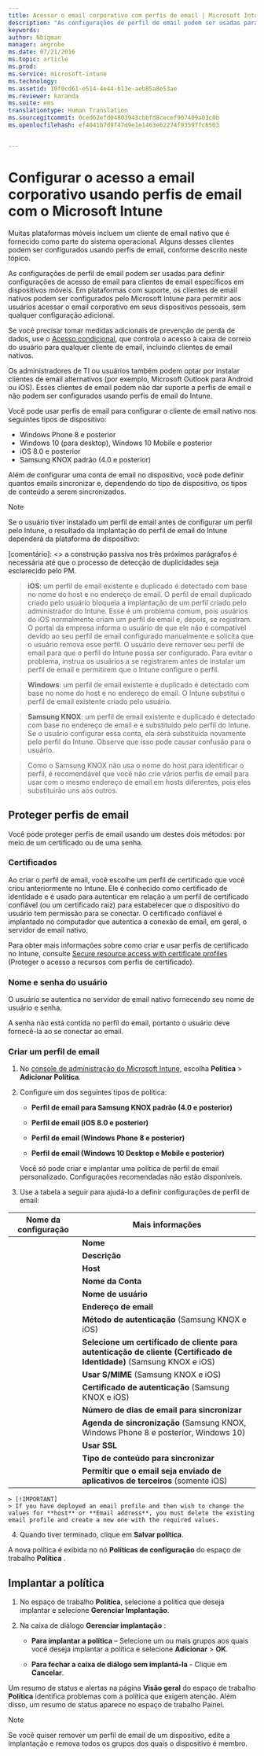 ```yaml
---
title: Acessar o email corporativo com perfis de email | Microsoft Intune
description: "As configurações de perfil de email podem ser usadas para definir configurações de acesso de email para clientes de email específicos em dispositivos móveis."
keywords: 
author: Nbigman
manager: angrobe
ms.date: 07/21/2016
ms.topic: article
ms.prod: 
ms.service: microsoft-intune
ms.technology: 
ms.assetid: 10f0cd61-e514-4e44-b13e-aeb85a8e53ae
ms.reviewer: karanda
ms.suite: ems
translationtype: Human Translation
ms.sourcegitcommit: 0ced62efd04803943cbbfd8cecef907409a03c0b
ms.openlocfilehash: ef4041b7d9f47d9e1e1463e62274f93597fc6503


---
```


# Configurar o acesso a email corporativo usando perfis de email com o Microsoft Intune
Muitas plataformas móveis incluem um cliente de email nativo que é fornecido como parte do sistema operacional. Alguns desses clientes podem ser configurados usando perfis de email, conforme descrito neste tópico.

As configurações de perfil de email podem ser usadas para definir configurações de acesso de email para clientes de email específicos em dispositivos móveis. Em plataformas com suporte, os clientes de email nativos podem ser configurados pelo Microsoft Intune para permitir aos usuários acessar o email corporativo em seus dispositivos pessoais, sem qualquer configuração adicional.

Se você precisar tomar medidas adicionais de prevenção de perda de dados, use o [Acesso condicional](restrict-access-to-email-and-o365-services-with-microsoft-intune.md), que controla o acesso à caixa de correio do usuário para qualquer cliente de email, incluindo clientes de email nativos.

Os administradores de TI ou usuários também podem optar por instalar clientes de email alternativos (por exemplo, Microsoft Outlook para Android ou iOS). Esses clientes de email podem não dar suporte a perfis de email e não podem ser configurados usando perfis de email do Intune.  

Você pode usar perfis de email para configurar o cliente de email nativo nos seguintes tipos de dispositivo:
-   Windows Phone 8 e posterior
-   Windows 10 (para desktop), Windows 10 Mobile e posterior
-   iOS 8.0 e posterior
-   Samsung KNOX padrão (4.0 e posterior)

Além de configurar uma conta de email no dispositivo, você pode definir quantos emails sincronizar e, dependendo do tipo de dispositivo, os tipos de conteúdo a serem sincronizados.
>[!NOTE]
>
>Se o usuário tiver instalado um perfil de email antes de configurar um perfil pelo Intune, o resultado da implantação do perfil de email do Intune dependerá da plataforma de dispositivo:

[comentário]: <> a construção passiva nos três próximos parágrafos é necessária até que o processo de detecção de duplicidades seja esclarecido pelo PM.

>**iOS**: um perfil de email existente e duplicado é detectado com base no nome do host e no endereço de email. O perfil de email duplicado criado pelo usuário bloqueia a implantação de um perfil criado pelo administrador do Intune. Esse é um problema comum, pois usuários do iOS normalmente criam um perfil de email e, depois, se registram. O portal da empresa informa o usuário de que ele não é compatível devido ao seu perfil de email configurado manualmente e solicita que o usuário remova esse perfil. O usuário deve remover seu perfil de email para que o perfil do Intune possa ser configurado. Para evitar o problema, instrua os usuários a se registrarem antes de instalar um perfil de email e permitirem que o Intune configure o perfil.

>**Windows**: um perfil de email existente e duplicado é detectado com base no nome do host e no endereço de email. O Intune substitui o perfil de email existente criado pelo usuário.

>**Samsung KNOX**: um perfil de email existente e duplicado é detectado com base no endereço de email e é substituído pelo perfil do Intune. Se o usuário configurar essa conta, ela será substituída novamente pelo perfil do Intune. Observe que isso pode causar confusão para o usuário.

>Como o Samsung KNOX não usa o nome do host para identificar o perfil, é recomendável que você não crie vários perfis de email para usar com o mesmo endereço de email em hosts diferentes, pois eles substituirão uns aos outros.


## Proteger perfis de email
Você pode proteger perfis de email usando um destes dois métodos: por meio de um certificado ou de uma senha.

### Certificados
Ao criar o perfil de email, você escolhe um perfil de certificado que você criou anteriormente no Intune. Ele é conhecido como certificado de identidade e é usado para autenticar em relação a um perfil de certificado confiável (ou um certificado raiz) para estabelecer que o dispositivo do usuário tem permissão para se conectar. O certificado confiável é implantado no computador que autentica a conexão de email, em geral, o servidor de email nativo.

Para obter mais informações sobre como criar e usar perfis de certificado no Intune, consulte [Secure resource access with certificate profiles](secure-resource-access-with-certificate-profiles.md) (Proteger o acesso a recursos com perfis de certificado).

### Nome e senha do usuário
O usuário se autentica no servidor de email nativo fornecendo seu nome de usuário e senha.

A senha não está contida no perfil do email, portanto o usuário deve fornecê-la ao se conectar ao email.

### Criar um perfil de email

1.  No [console de administração do Microsoft Intune](https://manage.microsoft.com), escolha **Política** &gt; **Adicionar Política**.

2.  Configure um dos seguintes tipos de política:

    -   **Perfil de email para Samsung KNOX padrão (4.0 e posterior)**

    -   **Perfil de email (iOS 8.0 e posterior)**

    -   **Perfil de email (Windows Phone 8 e posterior)**

    -   **Perfil de email (Windows 10 Desktop e Mobile e posterior)**

    Você só pode criar e implantar uma política de perfil de email personalizado. Configurações recomendadas não estão disponíveis.

3.  Use a tabela a seguir para ajudá-lo a definir configurações de perfil de email:

|Nome da configuração | Mais informações|
| ----------- | --------------- |
    |**Nome**|Nome exclusivo do perfil de email.|
    |**Descrição**|Uma descrição que ajuda a identificar esse perfil.|
    |**Host**|O nome do host do servidor da empresa que hospeda o serviço de email nativo.|
    |**Nome da Conta**|O nome de exibição para a conta de email, como será exibido para os usuários em seus dispositivos.|
    |**Nome de usuário**|Como o nome de usuário da conta de email será obtido. Selecione **Nome de usuário** para um servidor Exchange local ou selecione **Nome UPN** para o Office 365.|
    |**Endereço de email**|Como o endereço de email do usuário em cada dispositivo é gerado. Selecione **Endereço SMTP Primário** para usar o endereço SMTP primário para fazer logon no Exchange ou use **Nome UPN** para usar o nome da entidade completo como o endereço de email.|
    |**Método de autenticação** (Samsung KNOX e iOS)|Selecione **Nome de Usuário e Senha** ou **Certificados** como o método de autenticação usado pelo perfil de email.|
    |**Selecione um certificado de cliente para autenticação de cliente (Certificado de Identidade)** (Samsung KNOX e iOS)|Selecione o certificado do protocolo SCEP cliente que você criou anteriormente e que será usado para autenticar a conexão do Exchange. Para obter mais informações sobre como usar perfis de certificado no Intune, consulte [Secure resource access with certificate profiles](secure-resource-access-with-certificate-profiles.md) (Proteger o acesso a recursos com perfis de certificado). Essa opção é exibida somente quando o método de autenticação é **Certificados**.|
    |**Usar S/MIME** (Samsung KNOX e iOS)|Enviar email de saída usando a criptografia de S/MIME.|
    |**Certificado de autenticação** (Samsung KNOX e iOS)|Selecione o certificado de autenticação que será usado para assinar o email de saída. Esta opção é exibida somente quando você seleciona **Usar S/MIME**.|
    |**Número de dias de email para sincronizar**|O número de dias de email que você deseja sincronizar, ou selecione **Ilimitado** para sincronizar todos os emails disponíveis.|
    |**Agenda de sincronização** (Samsung KNOX, Windows Phone 8 e posterior, Windows 10)|Selecione a agenda segundo a qual os dispositivos sincronizarão dados do Exchange Server. Você também pode selecionar **Conforme as mensagens chegam**, que sincroniza os dados assim que eles chegam, ou **Manual**, em que o usuário do dispositivo deve iniciar a sincronização.|
    |**Usar SSL**|Use comunicação SSL (protocolo SSL) ao enviar e receber emails e se comunicar com o Exchange Server. Para dispositivos que executam o Samsung KNOX 4.0 ou posterior, você deve exportar o certificado SSL do Exchange Server e implantá-lo como um Perfil de Certificado Confiável do Android no Intune. O Intune não dará suporte ao acesso a este certificado se ele estiver instalado no Exchange Server por outros meios.|
    |**Tipo de conteúdo para sincronizar**|Selecione os tipos de conteúdo que você deseja sincronizar com dispositivos.|
    |**Permitir que o email seja enviado de aplicativos de terceiros** (somente iOS)|Permita que o usuário selecione este perfil como a conta padrão para enviar email e permitir que aplicativos de terceiros abram o email no aplicativo de email nativo, por exemplo, para anexar arquivos de email.|
    > [!IMPORTANT]
    > If you have deployed an email profile and then wish to change the values for **host** or **Email address**, you must delete the existing email profile and create a new one with the required values.

4.  Quando tiver terminado, clique em **Salvar política**.

A nova política é exibida no nó **Políticas de configuração** do espaço de trabalho **Política** .

## Implantar a política

1.  No espaço de trabalho **Política**, selecione a política que deseja implantar e selecione **Gerenciar Implantação**.

2.  Na caixa de diálogo **Gerenciar implantação** :

    -   **Para implantar a política** – Selecione um ou mais grupos aos quais você deseja implantar a política e selecione **Adicionar** &gt; **OK**.

    -   **Para fechar a caixa de diálogo sem implantá-la** - Clique em **Cancelar**.

Um resumo de status e alertas na página **Visão geral** do espaço de trabalho **Política** identifica problemas com a política que exigem atenção. Além disso, um resumo de status aparece no espaço de trabalho Painel.

> [!NOTE]
> Se você quiser remover um perfil de email de um dispositivo, edite a implantação e remova todos os grupos dos quais o dispositivo é membro.



<!--HONumber=Sep16_HO3-->


